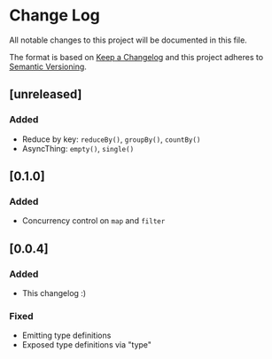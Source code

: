 # Change Log
All notable changes to this project will be documented in this file.

The format is based on [Keep a Changelog](http://keepachangelog.com/)
and this project adheres to [Semantic Versioning](http://semver.org/).

## [unreleased]
### Added
- Reduce by key: `reduceBy()`, `groupBy()`, `countBy()`
- AsyncThing: `empty()`, `single()`

## [0.1.0]
### Added
- Concurrency control on `map` and `filter`

## [0.0.4]
### Added
- This changelog :)

### Fixed
- Emitting type definitions
- Exposed type definitions via "type"
